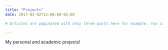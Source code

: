 ```yaml
---
title: "Projects"
date: 2017-03-02T12:00:00-05:00

# Articles are paginated with only three posts here for example. You can set the number of entries to show on this page with the "pagination" setting in the config file.

---
```

My personal and academic projects! 